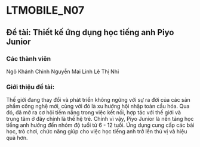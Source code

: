 # LTMOBILE_N07

## Đề tài: Thiết kế ứng dụng học tiếng anh Piyo Junior

### Các thành viên 
Ngô Khánh Chinh 
Nguyễn Mai Linh 
Lê Thị Nhi 

### Giới thiệu đề tài: 
Thế giới đang thay đổi và phát triển không ngừng với sự ra đời của các sản phẩm công nghệ mới, cùng với đó là xu hướng hội nhập toàn cầu hóa. Qua đó, đã mở ra cơ hội tiềm năng trong việc kết nối, hợp tác với thế giới và trung tâm ở đây chính là thế hệ trẻ. Chính vì vậy, Piyo Junior là nền tảng học tiếng anh hướng đến nhóm độ tuổi từ 6 - 12 tuổi. Ứng dụng cung cấp các bài học, trò chơi, chức năng giúp cho việc học tiếng anh trở lên thú vị và hiệu quả hơn. 
